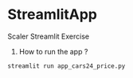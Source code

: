 # StreamlitApp
 Scaler Streamlit Exercise
 1. How to run the app ?
 
 `streamlit run app_cars24_price.py`